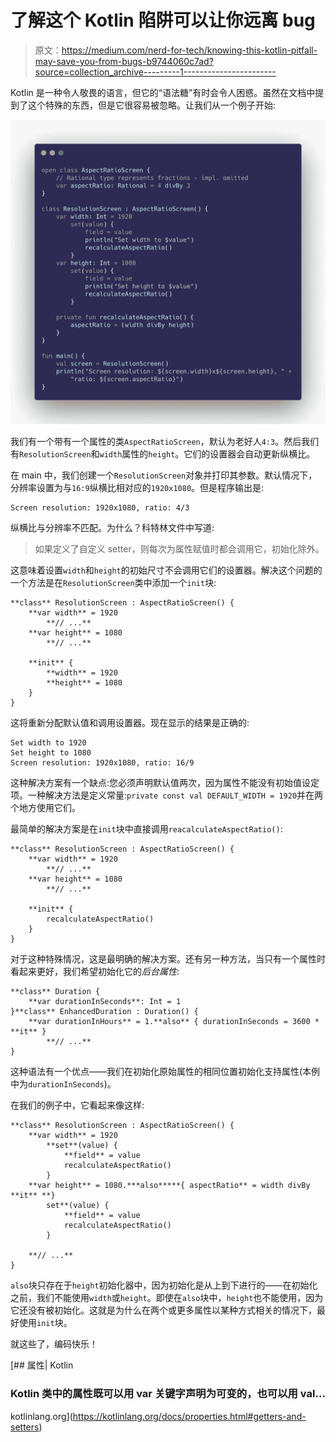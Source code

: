 # 了解这个 Kotlin 陷阱可以让你远离 bug

> 原文：<https://medium.com/nerd-for-tech/knowing-this-kotlin-pitfall-may-save-you-from-bugs-b9744060c7ad?source=collection_archive---------1----------------------->

Kotlin 是一种令人敬畏的语言，但它的“语法糖”有时会令人困惑。虽然在文档中提到了这个特殊的东西，但是它很容易被忽略。让我们从一个例子开始:

![](img/88bb189a7fd725f0eab91174f2fa7d29.png)

我们有一个带有一个属性的类`AspectRatioScreen`，默认为老好人`4:3`。然后我们有`ResolutionScreen`和`width`属性的`height`。它们的设置器会自动更新纵横比。

在 main 中，我们创建一个`ResolutionScreen`对象并打印其参数。默认情况下，分辨率设置为与`16:9`纵横比相对应的`1920x1080`。但是程序输出是:

```
Screen resolution: 1920x1080, ratio: 4/3
```

纵横比与分辨率不匹配。为什么？科特林文件中写道:

> 如果定义了自定义 setter，则每次为属性赋值时都会调用它，初始化除外。

这意味着设置`width`和`height`的初始尺寸不会调用它们的设置器。解决这个问题的一个方法是在`ResolutionScreen`类中添加一个`init`块:

```
**class** ResolutionScreen : AspectRatioScreen() {
    **var width** = 1920
        **// ...**
    **var height** = 1080
        **// ...**

    **init** {
        **width** = 1920
        **height** = 1080
    }
}
```

这将重新分配默认值和调用设置器。现在显示的结果是正确的:

```
Set width to 1920
Set height to 1080
Screen resolution: 1920x1080, ratio: 16/9
```

这种解决方案有一个缺点:您必须声明默认值两次，因为属性不能没有初始值设定项。一种解决方法是定义常量:`private const val DEFAULT_WIDTH = 1920`并在两个地方使用它们。

最简单的解决方案是在`init`块中直接调用`reacalculateAspectRatio()`:

```
**class** ResolutionScreen : AspectRatioScreen() {
    **var width** = 1920
        **// ...**
    **var height** = 1080
        **// ...**

    **init** {
        recalculateAspectRatio()
    }
}
```

对于这种特殊情况，这是最明确的解决方案。还有另一种方法，当只有一个属性时看起来更好，我们希望初始化它的*后台属性*:

```
**class** Duration {
    **var durationInSeconds**: Int = 1
}**class** EnhancedDuration : Duration() {
    **var durationInHours** = 1.**also** { durationInSeconds = 3600 * **it** }
        **// ...**
}
```

这种语法有一个优点——我们在初始化原始属性的相同位置初始化支持属性(本例中为`durationInSeconds`)。

在我们的例子中，它看起来像这样:

```
**class** ResolutionScreen : AspectRatioScreen() {
    **var width** = 1920
        **set**(value) {
            **field** = value
            recalculateAspectRatio()
        }
    **var height** = 1080.***also*****{ aspectRatio** = width divBy **it** **}
        set**(value) {
            **field** = value
            recalculateAspectRatio()
        }

    **// ...**
}
```

`also`块只存在于`height`初始化器中，因为初始化是从上到下进行的——在初始化之前，我们不能使用`width`或`height`。即使在`also`块中，`height`也不能使用，因为它还没有被初始化。这就是为什么在两个或更多属性以某种方式相关的情况下，最好使用`init`块。

就这些了，编码快乐！

[](https://kotlinlang.org/docs/properties.html#getters-and-setters) [## 属性| Kotlin

### Kotlin 类中的属性既可以用 var 关键字声明为可变的，也可以用 val…

kotlinlang.org](https://kotlinlang.org/docs/properties.html#getters-and-setters)